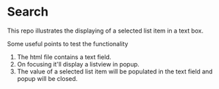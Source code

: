 Search
======

This repo illustrates the displaying of a selected list item in a text box.

Some useful points to test the functionality

1) The html file contains a text field.
2) On focusing it'll display a listview in popup.
3) The value of a selected list item will be populated in the text field and popup will be closed.
